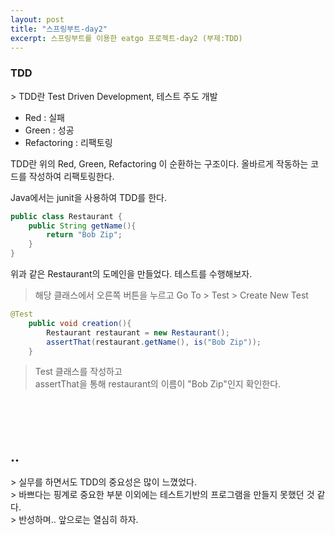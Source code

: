 ```yaml
---
layout: post
title: "스프링부트-day2"
excerpt: 스프링부트를 이용한 eatgo 프로젝트-day2 (부제:TDD)
---
```


<h3>TDD</h3>
> TDD란 Test Driven Development, 테스트 주도 개발

- Red : 실패
- Green : 성공
- Refactoring : 리팩토링

TDD란 위의 Red, Green, Refactoring 이 순환하는 구조이다.
올바르게 작동하는 코드를 작성하여 리팩토링한다.

Java에서는 junit을 사용하여 TDD를 한다.

```Restaurant.java
public class Restaurant {
    public String getName(){
        return "Bob Zip";
    }
}
```
위과 같은 Restaurant의 도메인을 만들었다.
테스트를 수행해보자.

> 해당 클래스에서 오른쪽 버튼을 누르고 Go To > Test > Create New Test
 
```RestaurantTests.java
@Test
    public void creation(){
        Restaurant restaurant = new Restaurant();
        assertThat(restaurant.getName(), is("Bob Zip"));
    }
```

>Test 클래스를 작성하고 <br>
>assertThat을 통해 restaurant의 이름이 "Bob Zip"인지 확인한다.

<br><br><br>

    

<h2>..</h2>
> 실무를 하면서도 TDD의 중요성은 많이 느꼈었다.<br>
> 바쁘다는 핑계로 중요한 부분 이외에는 테스트기반의 프로그램을 만들지 못했던 것 같다.<br>
> 반성하며.. 앞으로는 열심히 하자.